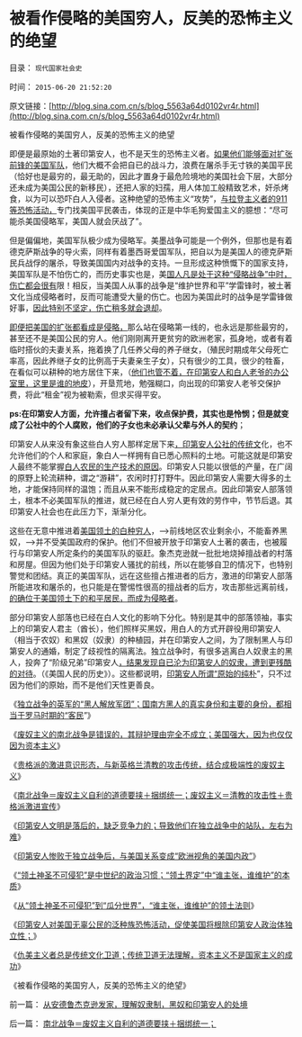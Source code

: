 # 被看作侵略的美国穷人，反美的恐怖主义的绝望

目录： `现代国家社会史` 

时间： `2015-06-20 21:52:20` 

原文链接：[http://blog.sina.com.cn/s/blog_5563a64d0102vr4r.html](http://blog.sina.com.cn/s/blog_5563a64d0102vr4r.html)

被看作侵略的美国穷人，反美的恐怖主义的绝望

即便是最原始的土著印第安人，也不是天生的恐怖主义者。[如果他们能够面对扩张前锋的美国军队](../../../2011/9/30/“美国屠杀印第安人”的菲利浦王战争的谎言.md)，他们大概不会把自已的战斗力，浪费在屠杀手无寸铁的美国平民（恰好也是最穷的，最无助的，因此才置身于最危险境地的美国社会下层，大部分还未成为美国公民的新移民），还把人家的妇孺，用人体加工般精致艺术，奸杀烤食，以为可以恐吓白人入侵者。这种绝望的恐怖主义“攻势”，[与拉登主义者的911等恐怖活动，](../../../2009/7/3/美国的人权民主是怎么惹来了本拉登老师的恐怖战争.md)专门找美国平民袭击，体现的正是中华毛狗爱国主义的臆想：“尽可能杀美国侵略军，美国人就会厌战了”。

但是偏偏地，美国军队极少成为侵略军。美墨战争可能是一个例外，但那也是有着德克萨斯战争的导火索，同样有着墨西哥爱国军队，把自以为是美国人的德克萨斯民兵战俘的屠杀，导致美国国内对战争的支持。一旦形成这种愤慨下的国家支持，美国军队是不怕伤亡的，而历史事实也是，美[国人凡是处于这种“侵略战争”中时，伤亡都会很有](../../../2011/3/22/美国在伊阿都合法，在利比亚不合法.md)限！相反，当美国人从事的战争是“维护世界和平”学雷锋时，被土著文化当成侵略者时，反而可能遭受大量的伤亡。也因为美国此时的战争是学雷锋做好事，[因此特别不坚定，伤亡稍多就会退却](../../../2011/3/6/中国面子文化冲突西方的红线.md)。

[即便把美国的扩张都看成是侵略，](../../../2015/5/10/妖魔化美国的全球左棍统一战线，是怎么结成的？.md)那么站在侵略第一线的，也永远是那些最穷的，甚至还不是美国公民的穷人。他们刚刚离开更贫穷的欧洲老家，孤身地，或者有着临时搭伙的夫妻关系，拖着换了几任养父母的养子继女，（殖民时期成年父母死亡率高，因此养继子女的比例高于夫妻亲生子女），只有很少的工具，很少的牲畜，在看似可以耕种的地方居住下来，（[他们也管不着，在印第安人和白人老爷的办公室里，这里是谁的地皮](../../../2015/6/17/美国吞并“印第安人保护区”的幕前幕后及法理.md)），开垦荒地，勉强糊口，向出现的印第安人老爷交保护费，将此“租金”视为被勒索，但求买得平安。

**ps:在印第安人方面，允许擅占者留下来，收点保护费，其实也是怜悯；但是就变成了公社中的个人腐败，他们的子女也未必承认父辈与外人的契约**；

印第安人从来没有象这些白人穷人那样定居下来[，印第安人公社的传统文](../../../2015/4/27/基督教文人粉饰原始社会，衬托美国“没信仰，缺道德”；.md)化，也不允许他们的个人和家庭，象白人一样拥有自已悉心照料的土地。可能这就是印第安人最终不能掌握[白人农民的生产技术的原因](../../../2015/3/3/荷兰农业革命，与中国和日本的农业对比；.md)。印第安人只能以很低的产量，在广阔的原野上轮流耕种，谓之“游耕”，农闲时打打野牛。因此印第安人需要大得多的土地，才能保持同样的温饱；而且从来不能形成稳定的定居点。因此印第安人部落领土，根本不必美国军队的推进，就已经在白人穷人更有效的劳作中，节节后退。其印第安人社会也在此压力下，渐渐分化。

这些在无意中推进着[美国领土的白种穷人](../../../2011/9/28/以色列定居点与北美移民的“擅占村”和家庭牌半自动步枪.md)，——>前线地区农业剩余小，不能畜养黑奴，——>并不受美国政府的保护。他们不但被开放于印第安人土著的袭击，也被履行与印第安人所定条约的美国军队的驱赶。象杰克逊就一批批地烧掉擅战者的村落和房屋。但因为他们处于印第安人骚扰的前线，所以在能够自卫的情况下，也特别警觉和团结。真正的美国军队，远在这些擅占推进者的后方，激进的印第安人部落所能进攻和屠杀的，也只能是在警惕性很高的擅战者的后方，攻击那些远离前线，[的确位于美国领土下的和平居民，而成为侵略者](../../../2015/5/7/印第安人是与美国冲突关系中的侵略者；.md)。

部分印第安人部落也已经在白人文化的影响下分化。特别是其中的部落领袖，事实上的印第安人君主（酋长），他们照样买黑奴，用白人的方式开辟役用印第安人（相当于农奴）和黑奴（奴隶）的种植园，并在印第安人之间，为了限制黑人与印第安人的通婚，制定了歧视性的隔离法。独立战争时，有很多逃离白人奴隶主的黑人，投奔了“阶级兄弟”印第安人[，结果发现自已沦为印第安人的奴隶，遭到更残酷的对待](../../../2015/4/28/基督教文人的道德先验，“为了正义道德，说谎造谣”.md)。（《美国人民的历史》）。这些都说明，[印第安人所谓“原始的纯朴](../../../2015/4/30/基督教文人对印第安人传统美德的欣赏；.md)”，只不过因为他们的原始，而不是他们天性更善良。

《[独立战争的英军的“黑人解放军团”；国南方黑人的真实身份和主要的身份，都相当于罗马时期的“客民](../../../2015/5/14/独立战争英军和南北战争北军中的“黑人解放军团”；.md)”》

《[废奴主义的南北战争是错误的，其辩护理由完全不成立；美国强大，因为也仅仅因为资本主义](../../../2015/5/15/美国强大，因为也仅仅因为资本主义；.md)》

《[贵格派的激进意识形态，与新英格兰清教的攻击传统，结合成极端性的废奴主义](../../../2015/5/16/废奴主义＝贵格派的激进＋清教徒的攻击性.md)》

《[南北战争＝废奴主义自利的道德要挟＋捆绑统一；废奴主义＝清教的攻击性＋贵格派激进宣传](../../../2015/5/17/南北战争＝废奴主义自利的道德要挟＋捆绑统一；.md)》

《[印第安人文明是落后的，缺乏竞争力的；导致他们在独立战争中的站队，左右为难](../../../2015/6/7/独立战争的根本目的，就是为了向“印第安人保护区”挺进；.md)》

《[印第安人惨败于独立战争后，与美国关系变成“欧洲视角的美国内政”](../../../2015/6/14/印第安人惨败于独立战争后，与美国关系变成“欧洲视角的美国内政”；.md)》

《[“领土神圣不可侵犯”是中世纪的政治习惯；“领土界定”中“谁主张，谁维护”的本质](../../../2015/6/15/“领土神圣不可侵犯”是中世纪的政治习惯，及其含义.md)》

《[从“领土神圣不可侵犯”到“瓜分世界”，“谁主张，谁维护”的领土法则](../../../2015/6/16/殖民主义瓜分非洲，和八国联军对庚子中国的“不瓜分”.md)》

《[印第安人对美国无辜公民的泛种族恐怖活动，促使美国将根除印第安人政治体独立性；](../../../2015/6/17/美国吞并“印第安人保护区”的幕前幕后及法理.md)》

《[仇美主义者总是传统文化卫道；传统卫道无法理解，资本主义不是国家主义的成功](../../../2015/6/18/传统文化的仇美主义者，印第安人，拉登，义和团和毛狗.md)》

《被看作侵略的美国穷人，反美的恐怖主义的绝望》

前一篇： [从安德鲁杰克逊发家，理解奴隶制，黑奴和印第安人的处境](../../../2015/6/23/从安德鲁杰克逊发家，理解奴隶制，黑奴和印第安人的处境.md)

后一篇： [南北战争＝废奴主义自利的道德要挟＋捆绑统一；](../../../2015/5/17/南北战争＝废奴主义自利的道德要挟＋捆绑统一；.md)

